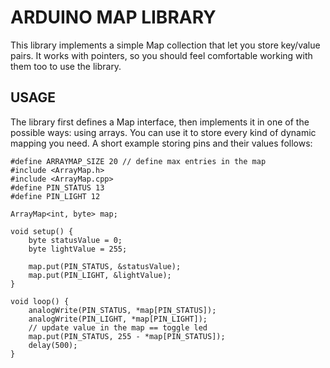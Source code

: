 # ARDUINO MAP LIBRARY

This library implements a simple Map collection that let you store key/value pairs. It works with pointers, so you should feel comfortable working with them too to use the library.

## USAGE

The library first defines a Map interface, then implements it in one of the possible ways: using arrays. You can use it to store every kind of dynamic mapping you need.
A short example storing pins and their values follows:

```
#define ARRAYMAP_SIZE 20 // define max entries in the map
#include <ArrayMap.h>
#include <ArrayMap.cpp>
#define PIN_STATUS 13
#define PIN_LIGHT 12

ArrayMap<int, byte> map;

void setup() {
    byte statusValue = 0;
    byte lightValue = 255;
    
    map.put(PIN_STATUS, &statusValue);
    map.put(PIN_LIGHT, &lightValue);
}

void loop() {
    analogWrite(PIN_STATUS, *map[PIN_STATUS]);
    analogWrite(PIN_LIGHT, *map[PIN_LIGHT]);
    // update value in the map == toggle led
    map.put(PIN_STATUS, 255 - *map[PIN_STATUS]);
    delay(500);
}
```
